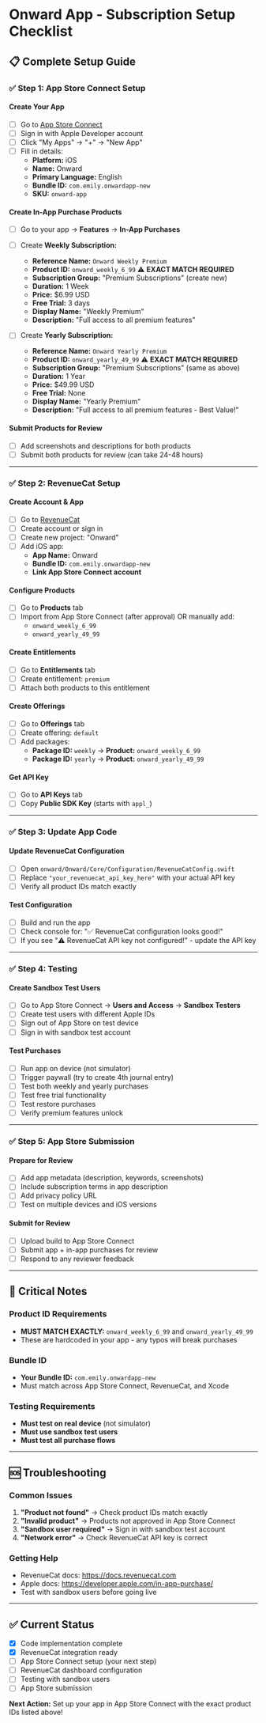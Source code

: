 # Onward App - Subscription Setup Checklist

## 📋 Complete Setup Guide

### ✅ **Step 1: App Store Connect Setup**

#### Create Your App
- [ ] Go to [App Store Connect](https://appstoreconnect.apple.com)
- [ ] Sign in with Apple Developer account
- [ ] Click "My Apps" → "+" → "New App"
- [ ] Fill in details:
  - **Platform:** iOS
  - **Name:** Onward
  - **Primary Language:** English
  - **Bundle ID:** `com.emily.onwardapp-new`
  - **SKU:** `onward-app`

#### Create In-App Purchase Products
- [ ] Go to your app → **Features** → **In-App Purchases**
- [ ] Create **Weekly Subscription:**
  - **Reference Name:** `Onward Weekly Premium`
  - **Product ID:** `onward_weekly_6_99` ⚠️ **EXACT MATCH REQUIRED**
  - **Subscription Group:** "Premium Subscriptions" (create new)
  - **Duration:** 1 Week
  - **Price:** $6.99 USD
  - **Free Trial:** 3 days
  - **Display Name:** "Weekly Premium"
  - **Description:** "Full access to all premium features"

- [ ] Create **Yearly Subscription:**
  - **Reference Name:** `Onward Yearly Premium`
  - **Product ID:** `onward_yearly_49_99` ⚠️ **EXACT MATCH REQUIRED**
  - **Subscription Group:** "Premium Subscriptions" (same as above)
  - **Duration:** 1 Year
  - **Price:** $49.99 USD
  - **Free Trial:** None
  - **Display Name:** "Yearly Premium"
  - **Description:** "Full access to all premium features - Best Value!"

#### Submit Products for Review
- [ ] Add screenshots and descriptions for both products
- [ ] Submit both products for review (can take 24-48 hours)

---

### ✅ **Step 2: RevenueCat Setup**

#### Create Account & App
- [ ] Go to [RevenueCat](https://app.revenuecat.com)
- [ ] Create account or sign in
- [ ] Create new project: "Onward"
- [ ] Add iOS app:
  - **App Name:** Onward
  - **Bundle ID:** `com.emily.onwardapp-new`
  - **Link App Store Connect account**

#### Configure Products
- [ ] Go to **Products** tab
- [ ] Import from App Store Connect (after approval) OR manually add:
  - `onward_weekly_6_99`
  - `onward_yearly_49_99`

#### Create Entitlements
- [ ] Go to **Entitlements** tab
- [ ] Create entitlement: `premium`
- [ ] Attach both products to this entitlement

#### Create Offerings
- [ ] Go to **Offerings** tab
- [ ] Create offering: `default`
- [ ] Add packages:
  - **Package ID:** `weekly` → **Product:** `onward_weekly_6_99`
  - **Package ID:** `yearly` → **Product:** `onward_yearly_49_99`

#### Get API Key
- [ ] Go to **API Keys** tab
- [ ] Copy **Public SDK Key** (starts with `appl_`)

---

### ✅ **Step 3: Update App Code**

#### Update RevenueCat Configuration
- [ ] Open `onward/Onward/Core/Configuration/RevenueCatConfig.swift`
- [ ] Replace `"your_revenuecat_api_key_here"` with your actual API key
- [ ] Verify all product IDs match exactly

#### Test Configuration
- [ ] Build and run the app
- [ ] Check console for: "✅ RevenueCat configuration looks good!"
- [ ] If you see "⚠️ RevenueCat API key not configured!" - update the API key

---

### ✅ **Step 4: Testing**

#### Create Sandbox Test Users
- [ ] Go to App Store Connect → **Users and Access** → **Sandbox Testers**
- [ ] Create test users with different Apple IDs
- [ ] Sign out of App Store on test device
- [ ] Sign in with sandbox test account

#### Test Purchases
- [ ] Run app on device (not simulator)
- [ ] Trigger paywall (try to create 4th journal entry)
- [ ] Test both weekly and yearly purchases
- [ ] Test free trial functionality
- [ ] Test restore purchases
- [ ] Verify premium features unlock

---

### ✅ **Step 5: App Store Submission**

#### Prepare for Review
- [ ] Add app metadata (description, keywords, screenshots)
- [ ] Include subscription terms in app description
- [ ] Add privacy policy URL
- [ ] Test on multiple devices and iOS versions

#### Submit for Review
- [ ] Upload build to App Store Connect
- [ ] Submit app + in-app purchases for review
- [ ] Respond to any reviewer feedback

---

## 🚨 **Critical Notes**

### Product ID Requirements
- **MUST MATCH EXACTLY:** `onward_weekly_6_99` and `onward_yearly_49_99`
- These are hardcoded in your app - any typos will break purchases

### Bundle ID
- **Your Bundle ID:** `com.emily.onwardapp-new`
- Must match across App Store Connect, RevenueCat, and Xcode

### Testing Requirements
- **Must test on real device** (not simulator)
- **Must use sandbox test users**
- **Must test all purchase flows**

---

## 🆘 **Troubleshooting**

### Common Issues
1. **"Product not found"** → Check product IDs match exactly
2. **"Invalid product"** → Products not approved in App Store Connect
3. **"Sandbox user required"** → Sign in with sandbox test account
4. **"Network error"** → Check RevenueCat API key is correct

### Getting Help
- RevenueCat docs: https://docs.revenuecat.com
- Apple docs: https://developer.apple.com/in-app-purchase/
- Test with sandbox users before going live

---

## ✅ **Current Status**

- [x] Code implementation complete
- [x] RevenueCat integration ready
- [ ] App Store Connect setup (your next step)
- [ ] RevenueCat dashboard configuration
- [ ] Testing with sandbox users
- [ ] App Store submission

**Next Action:** Set up your app in App Store Connect with the exact product IDs listed above! 